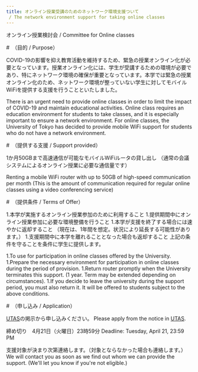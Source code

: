 ```yaml
---
title: オンライン授業受講のためのネットワーク環境支援ついて  
 / The network environment support for taking online classes 
---
```

オンライン授業検討会 / Committee for Online classes 

#　（目的 / Purpose） 

COVID-19の影響を抑え教育活動を維持するため、緊急の授業オンライン化が必要となっています。授業オンライン化には、学生が受講するための環境が必要であり、特にネットワーク環境の確保が重要となっています。本学では緊急の授業オンライン化のため、ネットワーク環境が整っていない学生に対してモバイルWiFiを提供する支援を行うことといたしました。 

There is an urgent need to provide online classes in order to limit the impact of COVID-19 and maintain educational activities. Online class requires an education environment for students to take classes, and it is especially important to ensure a network environment. For online classes, the University of Tokyo has decided to provide mobile WiFi support for students who do not have a network environment. 

#　（提供する支援 / Support provided） 

1か月50GBまで高速通信が可能なモバイルWiFiルータの貸し出し 
（通常の会議システムによるオンライン授業に必要な通信量です） 

Renting a mobile WiFi router with up to 50GB of high-speed communication per month 
(This is the amount of communication required for regular online classes using a video conferencing service)  

#　（提供条件 / Terms of Offer） 

1.本学が実施するオンライン授業参加のために利用すること 
1.提供期間中にオンライン授業参加に必要な環境整備を行うこと 
1.本学が支援を終了する場合には速やかに返却すること 
（現在は、1年間を想定。状況により延長する可能性があります。） 
1.支援期間中に本学を離れることとなった場合も返却すること 
上記の条件を守ることを条件に学生に提供します。 

1.To use for participation in online classes offered by the University. 
1.Prepare the necessary environment for participation in online classes during the period of provision. 
1.Return router promptly when the University terminates this support. 
(1 year. Term may be extended depending on circumstances). 
1.If you decide to leave the university during the support period, you must also return it. 
It will be offered to students subject to the above conditions. 

#　（申し込み / Application） 

[UTAS](https://utas.adm.u-tokyo.ac.jp/)の掲示から申し込みください。
Please apply from the notice in [UTAS](https://utas.adm.u-tokyo.ac.jp). 

締め切り　4月21日（火曜日）23時59分 
Deadline: Tuesday, April 21, 23:59 PM 

支援対象が決まり次第連絡します。（対象とならなかった場合も連絡します。） 
We will contact you as soon as we find out whom we can provide the support. (We'll let you know if you're not eligible.) 


 